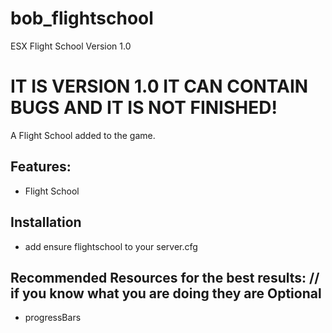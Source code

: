 # bob_flightschool
 ESX Flight School Version 1.0
 
# IT IS VERSION 1.0 IT CAN CONTAIN BUGS AND IT IS NOT FINISHED!

A Flight School added to the game.

## Features:
* Flight School

## Installation

* add ensure flightschool to your server.cfg

## Recommended Resources for the best results: // if you know what you are doing they are Optional
* progressBars
